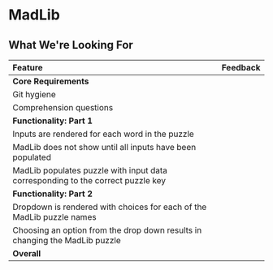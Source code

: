 # MadLib
## What We're Looking For

Feature | Feedback
:------------- | :-------------
**Core Requirements** |
Git hygiene |
Comprehension questions |
**Functionality: Part 1** |
Inputs are rendered for each word in the puzzle |
MadLib does not show until all inputs have been populated |
MadLib populates puzzle with input data corresponding to the correct puzzle key |
**Functionality: Part 2** |
Dropdown is rendered with choices for each of the MadLib puzzle names |
Choosing an option from the drop down results in changing the MadLib puzzle |
**Overall** |
